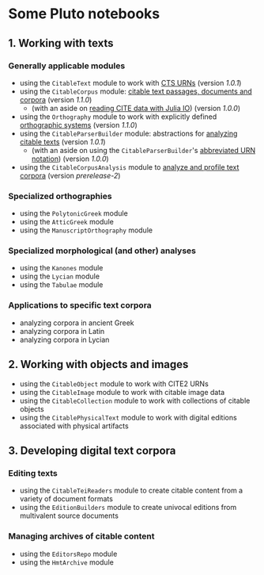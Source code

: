 # Some Pluto notebooks

## 1. Working with texts


### Generally applicable modules

- using the `CitableText` module to work with [CTS URNs](./cts-urns/) (version *1.0.1*)
- using the `CitableCorpus` module: [citable text passages, documents and corpora](./texts/) (version *1.1.0*)
    - (with an aside on [reading CITE data with Julia IO](./julia_io/)) (version *1.0.0*)
- using the `Orthography` module to work with explicitly defined [orthographic systems](./ortho/) (version *1.1.0*)
- using the `CitableParserBuilder` module: abstractions for [analyzing citable texts](./textparsing/) (version *1.0.1*)
    - (with an aside on using the `CitableParserBuilder`'s [abbreviated URN notation](./abbrurns/))  (version *1.0.0*)
- using the `CitableCorpusAnalysis` module to [analyze and profile text corpora](./analysis/)  (version *prerelease-2*)


### Specialized orthographies

- using the `PolytonicGreek` module
- using the `AtticGreek` module
- using the `ManuscriptOrthography` module

### Specialized morphological (and other) analyses

- using the `Kanones` module
- using the `Lycian` module
- using the `Tabulae` module

### Applications to specific text corpora

- analyzing corpora in ancient Greek
- analyzing corpora in Latin
- analyzing corpora in Lycian

## 2. Working with objects and images

- using the `CitableObject` module to work with CITE2 URNs
- using the `CitableImage` module to work with citable image data
- using the `CitableCollection` module to work with collections of citable objects
- using the `CitablePhysicalText` module to work with digital editions associated with physical artifacts


## 3. Developing digital text corpora

### Editing texts

- using the `CitableTeiReaders` module to create citable content from a variety of document formats
- using the `EditionBuilders` module to create univocal editions from multivalent source documents


### Managing archives of citable content

- using the `EditorsRepo` module
- using the `HmtArchive` module

